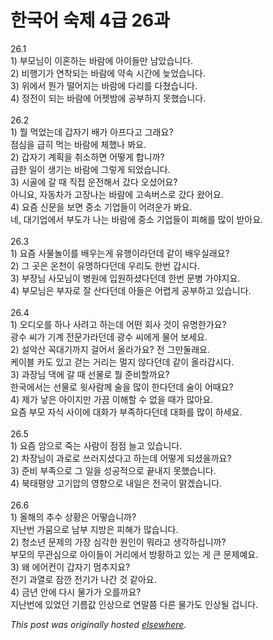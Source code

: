 # 한국어 숙제 4급 26과

<p>26.1<br>1) 부모님이 이혼하는 바람에 아이들만 남았습니다.<br>2) 비행기가 연착되는 바람에 약속 시간에 늦었습니다.<br>3) 위에서 뭔가 떨어지는 바람에 다리를 다쳤습니다.<br>4) 정전이 되는 바람에 어젯밤에 공부하지 못했습니다.<br><br>26.2<br>1) 뭘 먹었는데 갑자기 배가 아프다고 그래요?<br>점심을 급히 먹는 바람에 체했나 봐요.<br>2) 갑자기 계획을 취소하면 어떻게 합니까?<br>급한 일이 생기는 바람에 그렇게 되었습니다.<br>3) 시골에 갈 때 직접 운전해서 갔다 오셨어요?<br>아니요, 자동차가 고장나는 바람에 고속버스로 갔다 왔어요.<br>4) 요즘 신문을 보면 중소 기업들이 어려운가 봐요.<br>네, 대기업에서 부도가 나는 바람에 중소 기업들이 피해를 많이 받아요.<br><br>26.3<br>1) 요즘 사물놀이를 배우는게 유행이라던데 같이 배우실래요?<br>2) 그 곳은 온천이 유명하다던데 우리도 한번 갑시다.<br>3) 부장님 사모님이 병원에 입원하셨다던데 한번 문병 가야지요.<br>4) 부모님은 부자로 잘 산다던데 아들은 어렵게 공부하고 있습니다.<br><br>26.4<br>1) 오디오를 하나 사려고 하는데 어떤 회사 것이 유명한가요?<br>광수 씨가 기계 전문가라던데 광수 씨에게 물어 보세요.<br>2) 설악산 꼭대기까지 걸어서 올라가요?  전 그만둘래요.<br>케이블 카도 있고 걷는 거리는 멀지 않다던데 같이 올라갑시다.<br>3) 과장님 댁에 갈 때 선물로 뭘 준비할까요?<br>한국에서는 선물로 윗사람께 술을 많이 한다던데 술이 어때요?<br>4) 제가 낳은 아이지만 가끔 이해할 수 없을 때가 많아요.<br>요즘 부모 자식 사이에 대화가 부족하다던데 대화를 많이 하세요.<br><br>26.5<br>1) 요즘 암으로 죽는 사람이 점점 늘고 있습니다.<br>2) 차장님이 과로로 쓰러지셨다고 하는데 어떻게 되셨을까요?<br>3) 준비 부족으로 그 일을 성공적으로 끝내지 못했습니다.<br>4) 북태평양 고기압의 영향으로 내일은 전국이 맑겠습니다.<br><br>26.6<br>1) 올해의 추수 상황은 어떻습니까?<br>지난번 가뭄으로 남부 지방은 피해가 많습니다.<br>2) 청소년 문제의 가장 심각한 원인이 뭐라고 생각하십니까?<br>부모의 무관심으로 아이들이 거리에서 방황하고 있는 게 큰 문제예요.<br>3) 왜 에어컨이 갑자기 멈추지요?<br>전기 과열로 잠깐 전기가 나간 것 같아요.<br>4) 금년 안에 다시 물가가 오를까요?<br>지난번에 있었던 기름값 인상으로 연말쯤 다른 물가도 인상될 겁니다.</p>


*This post was originally hosted [elsewhere](http://planspace.blogspot.com/2009/07/4-26.html).*
